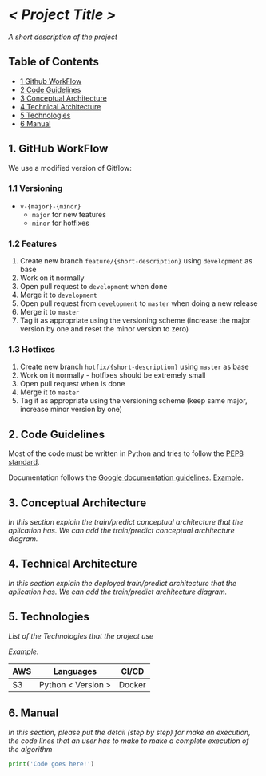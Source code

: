 # *< Project Title >*

*A short description of the project*

## Table of Contents

* [1 Github WorkFlow](#1-github-workflow)
* [2 Code Guidelines](#2-code-guidelines)
* [3 Conceptual Architecture](#3-conceptual-architecture)
* [4 Technical Architecture](#4-technical-architecture)
* [5 Technologies](#5-technologies)
* [6 Manual](#6-manual)


## 1. GitHub WorkFlow

We use a modified version of Gitflow:

### 1.1 Versioning

- `v-{major}-{minor}`
  - `major` for new features
  - `minor` for hotfixes

### 1.2 Features

1. Create new branch `feature/{short-description}` using `development` as base
2. Work on it normally
3. Open pull request to `development` when done
4. Merge it to `development`
5. Open pull request from `development` to `master` when doing a new release
6. Merge it to `master`
7. Tag it as appropriate using the versioning scheme (increase the major version by one
and reset the minor version to zero)

### 1.3 Hotfixes

1. Create new branch `hotfix/{short-description}` using `master` as base
2. Work on it normally - hotfixes should be extremely small
3. Open pull request when is done
4. Merge it to `master`
5. Tag it as appropriate using the versioning scheme (keep same major, increase
minor version by one)

## 2. Code Guidelines

Most of the code must be written in Python and tries to follow the [PEP8 standard](https://www.python.org/dev/peps/pep-0008/).

Documentation follows the [Google documentation guidelines](http://google.github.io/styleguide/pyguide.html?showone=Comments#Comments). [Example](http://sphinxcontrib-napoleon.readthedocs.io/en/latest/example_google.html).



## 3. Conceptual Architecture
*In this section explain the train/predict conceptual architecture that the aplication has.*
*We can add the train/predict conceptual architecture diagram.*

## 4. Technical Architecture
*In this section explain the deployed train/predict architecture that the aplication has.*
*We can add the train/predict architecture diagram.*

## 5. Technologies

*List of the Technologies that the project use*

*Example:*

|AWS|Languages|CI/CD|
|---|---------|-----|
|S3|Python < Version >|Docker|

## 6. Manual

*In this section, please put the detail (step by step) for make an execution, the code lines that an user has to make to make a complete execution of the algorithm*

```Python
print('Code goes here!')
```

